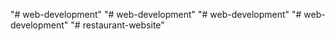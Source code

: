 "# web-development" 
"# web-development" 
"# web-development" 
"# web-development" 
"# restaurant-website" 
